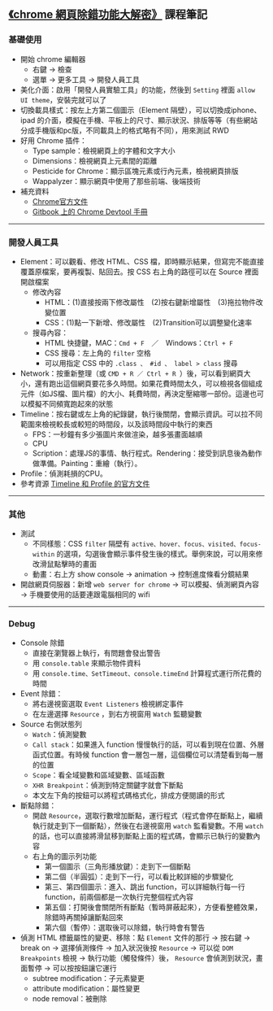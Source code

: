 ## [《chrome 網頁除錯功能大解密》](https://www.udemy.com/share/1010Q2BkIYdlpVQHw=/) 課程筆記
### 基礎使用
- 開始 chrome 編輯器
    - 右鍵 → 檢查
    - 選單 → 更多工具 → 開發人員工具
- 美化介面：啟用「開發人員實驗工具」的功能，然後到 `Setting` 裡面 `allow UI theme`，安裝完就可以了
- 切換載具樣式：按左上方第二個圖示（Element 隔壁），可以切換成iphone、ipad 的介面，模擬在手機、平板上的尺寸、顯示狀況、排版等等（有些網站分成手機版和pc版，不同載具上的格式略有不同），用來測試 RWD
- 好用 Chrome 插件：
    - Type sample：檢視網頁上的字體和文字大小
    - Dimensions：檢視網頁上元素間的距離
    - Pesticide for Chrome：顯示區塊元素或行內元素，檢視網頁排版
    - Wappalyzer：顯示網頁中使用了那些前端、後端技術
- 補充資料
    - [Chrome官方文件](https://developers.google.com/web/tools/chrome-devtools/?hl=zh-tw)
    - [Gitbook 上的 Chrome Devtool 手冊](https://legacy.gitbook.com/book/leeon/devtools/details)

---
### 開發人員工具
- Element：可以觀看、修改 HTML、CSS 檔，即時顯示結果，但寫完不能直接覆蓋原檔案，要再複製、貼回去。按 CSS 右上角的路徑可以在 Source 裡面開啟檔案
    - 修改內容
        - HTML：(1)直接按兩下修改屬性　(2)按右鍵新增屬性　(3)拖拉物件改變位置
        - CSS：(1)點一下新增、修改屬性　(2)Transition可以調整變化速率
    - 搜尋內容：
        - HTML 快捷鍵，MAC：`Cmd + F`　／　Windows：`Ctrl + F`
        - CSS 搜尋：左上角的 `filter` 空格
        - 可以用指定 CSS 中的 `.class 、 #id 、 label > class` 搜尋
- Network：按重新整理（或 `CMD + R ／ Ctrl + R `）後，可以看到網頁大小，還有跑出這個網頁要花多久時間。如果花費時間太久，可以檢視各個組成元件（如JS檔、圖片檔）的大小、耗費時間，再決定壓縮哪一部份。這邊也可以模擬不同頻寬跑起來的狀態
- Timeline：按右鍵或左上角的紀錄鍵，執行後關閉，會顯示資訊。可以拉不同範圍來檢視較長或較短的時間段，以及該時間段中執行的東西
    - FPS：一秒鐘有多少張圖片來做渲染，越多張畫面越順
    - CPU
    - Scription：處理JS的事情、執行程式。Rendering：接受到訊息後為動作做準備。Painting：重繪（執行）。
- Profile：偵測耗損的CPU。
- 參考資源 [Timeline 和 Profile 的官方文件](https://developers.google.com/web/updates/2016/12/devtools-javascript-cpu-profile-migration)

---
### 其他
- 測試
    - 不同樣態：CSS `filter` 隔壁有 `active、hover、focus、visited、focus-within` 的選項，勾選後會顯示事件發生後的樣式。舉例來說，可以用來修改滑鼠點擊時的畫面
    - 動畫：右上方 show console → animation → 控制進度條看分鏡結果
- 開啟網頁伺服器：新增 `web server for chrome` → 可以模擬、偵測網頁內容 → 手機要使用的話要連跟電腦相同的 wifi
---
### Debug
- Console 除錯
    - 直接在瀏覽器上執行，有問題會發出警告
    - 用 `console.table` 來顯示物件資料
    - 用 `console.time、SetTimeout、console.timeEnd` 計算程式運行所花費的時間
- Event 除錯：
    - 將右邊視窗選取 `Event Listeners` 檢視綁定事件
    - 在左邊選擇 `Resource` ，到右方視窗用 `Watch` 監聽變數
- Source 右側狀態列
    - `Watch`：偵測變數
    - `Call stack`：如果進入 function 慢慢執行的話，可以看到現在位置、外層函式位置。有時候 function 會一層包一層，這個欄位可以清楚看到每一層的位置
    - `Scope`：看全域變數和區域變數、區域函數
    - `XHR Breakpoint`：偵測到特定關鍵字就會下斷點
    - 本文左下角的按鈕可以將程式碼格式化，排成方便閱讀的形式
- 斷點除錯：
    - 開啟 `Resource`，選取行數增加斷點，運行程式（程式會停在斷點上，繼續執行就走到下一個斷點），然後在右邊視窗用 `watch` 監看變數。不用 `watch` 的話，也可以直接將滑鼠移到斷點上面的程式碼，會顯示已執行的變數內容 
    - 右上角的圖示列功能
        - 第一個圖示（三角形播放鍵）：走到下一個斷點
        - 第二個（半圓弧）：走到下一行，可以看比較詳細的步驟變化
        - 第三、第四個圖示：進入、跳出 function，可以詳細執行每一行 function，前兩個都是一次執行完整個程式內容
        - 第五個：打開後會關閉所有斷點（暫時屏蔽起來），方便看整體效果，除錯時再關掉讓斷點回來
        - 第六個（暫停）：選取後可以除錯，執行時會有警告
- 偵測 HTML 標籤屬性的變更、移除：點 `Element` 文件的那行 → 按右鍵 → break on → 選擇偵測條件 → 加入狀況後按 `Resource` → 可以從 `DOM Breakpoints` 檢視 → 執行功能（觸發條件）後， `Resource` 會偵測到狀況，畫面暫停 → 可以按按鈕讓它運行
    - subtree modification：子元素變更
    - attribute modification：屬性變更
    - node removal：被刪除
